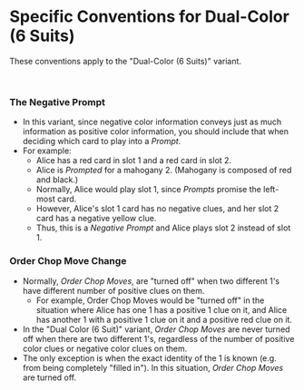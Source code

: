 # Specific Conventions for Dual-Color (6 Suits)

These conventions apply to the "Dual-Color (6 Suits)" variant.

<br />

### The Negative Prompt

* In this variant, since negative color information conveys just as much information as positive color information, you should include that when deciding which card to play into a *Prompt*.
* For example:
  * Alice has a red card in slot 1 and a red card in slot 2.
  * Alice is *Prompted* for a mahogany 2. (Mahogany is composed of red and black.)
  * Normally, Alice would play slot 1, since *Prompts* promise the left-most card.
  * However, Alice's slot 1 card has no negative clues, and her slot 2 card has a negative yellow clue.
  * Thus, this is a *Negative Prompt* and Alice plays slot 2 instead of slot 1.

### Order Chop Move Change

* Normally, *Order Chop Moves*, are "turned off" when two different 1's have different number of positive clues on them.
  * For example, Order Chop Moves would be "turned off" in the situation where Alice has one 1 has a positive 1 clue on it, and Alice has another 1 with a positive 1 clue on it and a positive red clue on it.
* In the "Dual Color (6 Suit)" variant, *Order Chop Moves* are never turned off when there are two different 1's, regardless of the number of positive color clues or negative color clues on them.
* The only exception is when the exact identity of the 1 is known (e.g. from being completely "filled in"). In this situation, *Order Chop Moves* are turned off.
